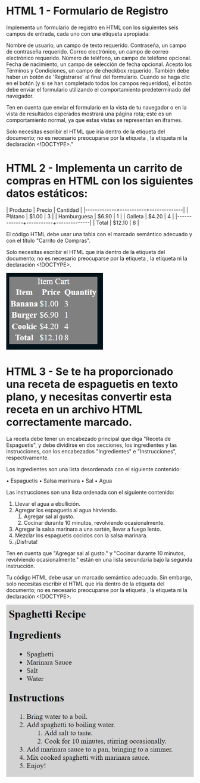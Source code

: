 # HTML 1 - Formulario de Registro
Implementa un formulario de registro en HTML con los siguientes seis campos de entrada, cada uno con una etiqueta apropiada:

Nombre de usuario, un campo de texto requerido.
Contraseña, un campo de contraseña requerido.
Correo electrónico, un campo de correo electrónico requerido.
Número de teléfono, un campo de teléfono opcional.
Fecha de nacimiento, un campo de selección de fecha opcional.
Acepto los Términos y Condiciones, un campo de checkbox requerido.
También debe haber un botón de 'Registrarse' al final del formulario. Cuando se haga clic en el botón (y si se han completado todos los campos requeridos), el botón debe enviar el formulario utilizando el comportamiento predeterminado del navegador.

Ten en cuenta que enviar el formulario en la vista de tu navegador o en la vista de resultados esperados mostrará una página rota; este es un comportamiento normal, ya que estas vistas se representan en iframes.

Solo necesitas escribir el HTML que iría dentro de la etiqueta <body> del documento; no es necesario preocuparse por la etiqueta <head>, la etiqueta <html> ni la declaración <!DOCTYPE>."

# HTML 2 - Implementa un carrito de compras en HTML con los siguientes datos estáticos:

|   Producto   |   Precio   |   Cantidad |
|-------------+-----------+--------------|
|   Plátano   | $1.00     | 3            |
|  Hamburguesa | $6.90     | 1           |
|    Galleta  | $4.20     | 4            |
|-------------+-----------+--------------|
|    Total    | $12.10    | 8            |

El código HTML debe usar una tabla con el marcado semántico adecuado y con el título "Carrito de Compras".

Solo necesitas escribir el HTML que iría dentro de la etiqueta <body> del documento; no es necesario preocuparse por la etiqueta <head>, la etiqueta <html> ni la declaración <!DOCTYPE>.

![Ejercicio 2](imagenes/ejercicio2.jpg)

#  HTML 3 -  Se te ha proporcionado una receta de espaguetis en texto plano, y necesitas convertir esta receta en un archivo HTML correctamente marcado.

La receta debe tener un encabezado principal que diga "Receta de Espaguetis", y debe dividirse en dos secciones, los ingredientes y las instrucciones, con los encabezados "Ingredientes" e "Instrucciones", respectivamente.

Los ingredientes son una lista desordenada con el siguiente contenido:

• Espaguetis
• Salsa marinara
• Sal
• Agua

Las instrucciones son una lista ordenada con el siguiente contenido:

1. Llevar el agua a ebullición.
2. Agregar los espaguetis al agua hirviendo.
   1. Agregar sal al gusto.
   2. Cocinar durante 10 minutos, revolviendo ocasionalmente.
3. Agregar la salsa marinara a una sartén, llevar a fuego lento.
4. Mezclar los espaguetis cocidos con la salsa marinara.
5. ¡Disfruta!

Ten en cuenta que "Agregar sal al gusto." y "Cocinar durante 10 minutos, revolviendo ocasionalmente." están en una lista secundaria bajo la segunda instrucción.

Tu código HTML debe usar un marcado semántico adecuado. Sin embargo, solo necesitas escribir el HTML que iría dentro de la etiqueta <body> del documento; no es necesario preocuparse por la etiqueta <head>, la etiqueta <html> ni la declaración <!DOCTYPE>.

![Ejercicio 3](imagenes/ejercicio3.png)
